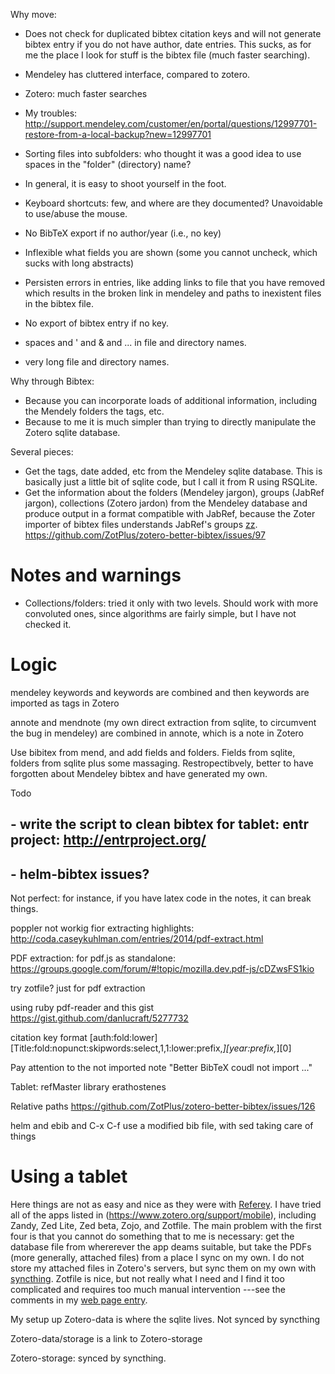 

Why move:
- Does not check for duplicated bibtex citation keys and will not generate
  bibtex entry if you do not have author, date entries. This sucks, as for
  me the place I look for stuff is the bibtex file (much faster
  searching).

- Mendeley has cluttered interface, compared to zotero.
- Zotero: much faster searches
- My troubles: http://support.mendeley.com/customer/en/portal/questions/12997701-restore-from-a-local-backup?new=12997701

- Sorting files into subfolders: who thought it was a good idea to use
  spaces in the "folder" (directory) name?

- In general, it is easy to shoot yourself in the foot.

- Keyboard shortcuts: few, and where are they documented? Unavoidable to
  use/abuse the mouse.

- No BibTeX export if no author/year (i.e., no key)

- Inflexible what fields you are shown (some you cannot uncheck, which
  sucks with long abstracts)

- Persisten errors in entries, like adding links to file that you
  have removed which results in the broken link in mendeley and paths to
  inexistent files in the bibtex file.

- No export of bibtex entry if no key.

- spaces and ' and & and ... in file and directory names.

- very long file and directory names.



Why through Bibtex:
- Because you can incorporate loads of additional information, including
  the Mendely folders the tags, etc.
- Because to me it is much simpler than trying to directly manipulate the
  Zotero sqlite database.


Several pieces:
- Get the tags, date added, etc from the Mendeley sqlite database. This is
  basically just a little bit of sqlite code, but I call it from R using
  RSQLite.
- Get the information about the folders (Mendeley jargon), groups (JabRef
  jargon), collections (Zotero jardon) from the Mendeley database and
  produce output in a format compatible with JabRef, because the Zoter
  importer of bibtex files understands JabRef's groups [zz](zz).
  https://github.com/ZotPlus/zotero-better-bibtex/issues/97



Notes and warnings
==================

- Collections/folders: tried it only with two levels. Should work with
  more convoluted ones, since algorithms are fairly simple, but I have not
  checked it.



Logic
=====

mendeley keywords and keywords are combined and then keywords are imported
as tags in Zotero

annote and mendnote (my own direct extraction from sqlite, to circumvent
the bug in mendeley) are combined in annote, which is a note in Zotero


Use bibitex from mend, and add fields and folders. Fields from sqlite,
folders from sqlite plus some massaging. Restropectibvely, better to have
forgotten about Mendeley bibtex and have generated my own.


Todo
## - write the script to clean bibtex for tablet: entr project: http://entrproject.org/
## - helm-bibtex issues?



Not perfect: for instance, if you have latex code in the notes, it can
break things.


poppler not workig fior extracting highlights:
http://coda.caseykuhlman.com/entries/2014/pdf-extract.html

PDF extraction: for pdf.js as standalone:
https://groups.google.com/forum/#!topic/mozilla.dev.pdf-js/cDZwsFS1kio

try zotfile? just for pdf extraction




using ruby pdf-reader and this gist
https://gist.github.com/danlucraft/5277732




citation key format
[auth:fold:lower][Title:fold:nopunct:skipwords:select,1,1:lower:prefix,_][year:prefix,_][0]



Pay attention to the not imported note
"Better BibTeX coudl not import ..."



Tablet:
refMaster
library
erathostenes


Relative paths
https://github.com/ZotPlus/zotero-better-bibtex/issues/126



helm and ebib and C-x C-f
use a modified bib file, with sed taking care of things

Using a tablet
==============

Here things are not as easy and nice as they were with
[Referey](https://play.google.com/store/apps/details?id=com.kmk.Referey&hl=en). I
have tried all of the apps listed in
(https://www.zotero.org/support/mobile), including Zandy, Zed Lite, Zed
beta, Zojo, and Zotfile. The main problem with the first four is that you
cannot do something that to me is necessary: get the database file from
whererever the app deams suitable, but take the PDFs (more generally,
attached files) from a place I sync on my own. I do not store my attached
files in Zotero's servers, but sync them on my own with
[syncthing](https://syncthing.net/). Zotfile is nice, but not really what
I need and I find it too complicated and requires too much manual
intervention ---see the comments in my
[web page entry](http://ligarto.org/rdiaz/Zotero-Mendeley-Tablet.html#sec-6-2).



My setup up
Zotero-data is where the sqlite lives. Not synced by syncthing

Zotero-data/storage is a link to Zotero-storage

Zotero-storage: synced by syncthing.
